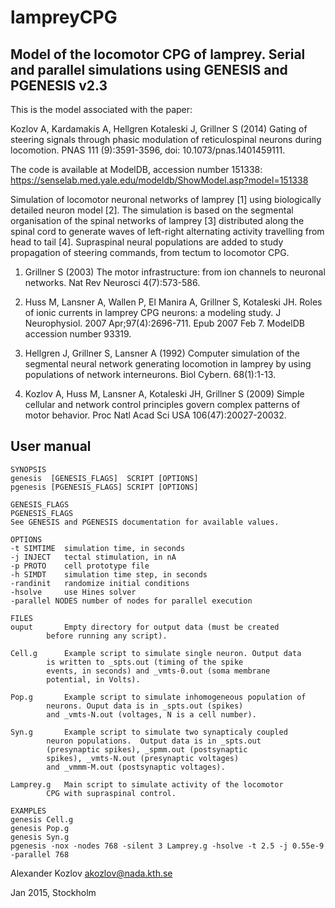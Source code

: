 lampreyCPG
==========

Model of the locomotor CPG of lamprey. Serial and parallel simulations using GENESIS and PGENESIS v2.3
-------------------------------------------------------------------------------------------------------

This is the model associated with the paper:

Kozlov A, Kardamakis A, Hellgren Kotaleski J, Grillner S (2014) Gating
of steering signals through phasic modulation of reticulospinal neurons
during locomotion. PNAS 111 (9):3591-3596, doi: 10.1073/pnas.1401459111.

The code is available at ModelDB, accession number 151338:
https://senselab.med.yale.edu/modeldb/ShowModel.asp?model=151338

Simulation of locomotor neuronal networks of lamprey [1] using
biologically detailed neuron model [2]. The simulation is based on the
segmental organisation of the spinal networks of lamprey [3] distributed
along the spinal cord to generate waves of left-right alternating activity
travelling from head to tail [4]. Supraspinal neural populations are added
to study propagation of steering commands, from tectum to locomotor CPG.

1. Grillner S (2003) The motor infrastructure: from ion channels to
   neuronal networks. Nat Rev Neurosci 4(7):573-586.

2.  Huss M, Lansner A, Wallen P, El Manira A, Grillner S, Kotaleski JH.
    Roles of ionic currents in lamprey CPG neurons: a modeling study.
    J Neurophysiol. 2007 Apr;97(4):2696-711. Epub 2007 Feb 7. ModelDB
    accession number 93319.

3.  Hellgren J, Grillner S, Lansner A (1992) Computer simulation of the
    segmental neural network generating locomotion in lamprey by using
    populations of network interneurons. Biol Cybern. 68(1):1-13.

4.  Kozlov A, Huss M, Lansner A, Kotaleski JH, Grillner S (2009) Simple
    cellular and network control principles govern complex patterns of motor
    behavior. Proc Natl Acad Sci USA 106(47):20027-20032.


User manual
-----------

    SYNOPSIS
	genesis  [GENESIS_FLAGS]  SCRIPT [OPTIONS]
	pgenesis [PGENESIS_FLAGS] SCRIPT [OPTIONS]

    GENESIS_FLAGS
    PGENESIS_FLAGS
	See GENESIS and PGENESIS documentation for available values.

    OPTIONS
	-t SIMTIME	simulation time, in seconds
	-j INJECT	tectal stimulation, in nA
	-p PROTO	cell prototype file
	-h SIMDT	simulation time step, in seconds
	-randinit	randomize initial conditions
	-hsolve		use Hines solver
	-parallel NODES	number of nodes for parallel execution

    FILES
	ouput		Empty directory for output data (must be created
			before running any script).

	Cell.g 		Example script to simulate single neuron. Output data
			is written to _spts.out (timing of the spike
			events, in seconds) and _vmts-0.out (soma membrane
			potential, in Volts).

	Pop.g 		Example script to simulate inhomogeneous population of
			neurons. Ouput data is in _spts.out (spikes)
			and _vmts-N.out (voltages, N is a cell number).

	Syn.g 		Example script to simulate two synapticaly coupled
			neuron populations.  Output data is in _spts.out
			(presynaptic spikes), _spmm.out (postsynaptic
			spikes), _vmts-N.out (presynaptic voltages)
			and _vmmm-M.out (postsynaptic voltages).

	Lamprey.g 	Main script to simulate activity of the locomotor
			CPG with supraspinal control.

    EXAMPLES
	genesis Cell.g
	genesis Pop.g
	genesis Syn.g
	pgenesis -nox -nodes 768 -silent 3 Lamprey.g -hsolve -t 2.5 -j 0.55e-9 -parallel 768


Alexander Kozlov <akozlov@nada.kth.se>

Jan 2015, Stockholm
